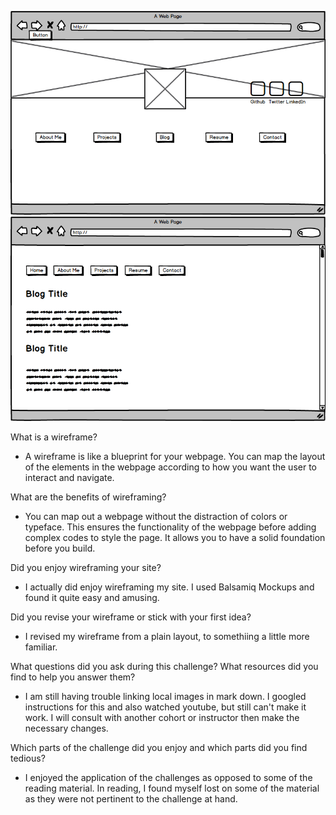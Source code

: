 ![wireframe-index](imgs\wireframe-index.png)
![wireframe-blog-index](imgs\wireframe-blog-index.png)


What is a wireframe?
  - A wireframe is like a blueprint for your webpage. You can map the layout of the elements in the webpage according to how you want the user to interact and navigate.

What are the benefits of wireframing?
  - You can map out a webpage without the distraction of colors or typeface. This ensures the functionality of the webpage before adding complex codes to style the page. It allows you to have a solid foundation before you build.

Did you enjoy wireframing your site?
  - I actually did enjoy wireframing my site. I used Balsamiq Mockups and found it quite easy and amusing.

Did you revise your wireframe or stick with your first idea?
  - I revised my wireframe from a plain layout, to somethiing a little more familiar.

What questions did you ask during this challenge? What resources did you find to help you answer them?
  - I am still having trouble linking local images in mark down. I googled instructions for this and also watched youtube, but still can't make it work. I will consult with another cohort or instructor then make the necessary changes.

Which parts of the challenge did you enjoy and which parts did you find tedious?
  - I enjoyed the application of the challenges as opposed to some of the reading material. In reading, I found myself lost on some of the material as they were not pertinent to the challenge at hand.